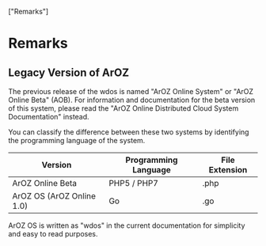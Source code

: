 ["Remarks"]

# Remarks
## Legacy Version of ArOZ 
The previous release of the wdos is named &quot;ArOZ Online System&quot; or &quot;ArOZ Online Beta&quot; (AOB). For information and documentation for the beta version of this system, please read the &quot;ArOZ Online Distributed Cloud System Documentation&quot; instead.

You can classify the difference between these two systems by identifying the programming language of the system.

| Version | Programming Language | File Extension |
| --- | --- | --- |
| ArOZ Online Beta | PHP5 / PHP7 | .php |
| ArOZ OS (ArOZ Online 1.0) | Go | .go |

ArOZ OS is written as &quot;wdos&quot; in the current documentation for simplicity and easy to read purposes.